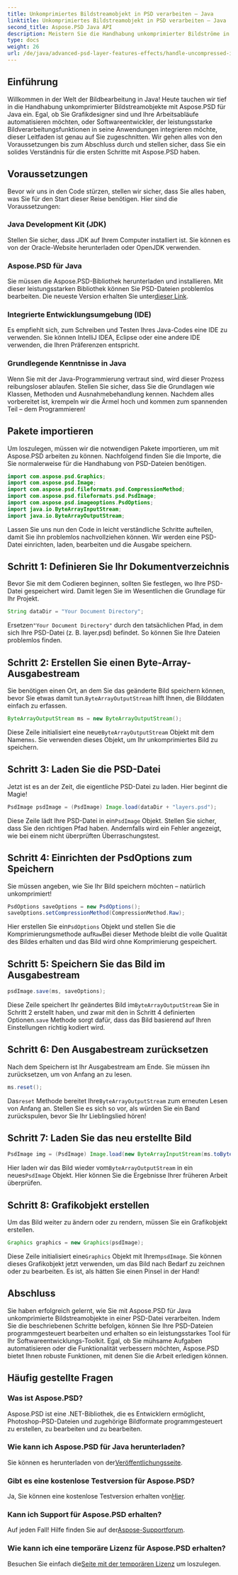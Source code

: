```yaml
---
title: Unkomprimiertes Bildstreamobjekt in PSD verarbeiten – Java
linktitle: Unkomprimiertes Bildstreamobjekt in PSD verarbeiten – Java
second_title: Aspose.PSD Java API
description: Meistern Sie die Handhabung unkomprimierter Bildströme in PSD mit Aspose.PSD für Java mit dieser leicht verständlichen Anleitung. Perfekt für Entwickler und Designer.
type: docs
weight: 26
url: /de/java/advanced-psd-layer-features-effects/handle-uncompressed-image-stream-object-psd/
---
```

## Einführung
Willkommen in der Welt der Bildbearbeitung in Java! Heute tauchen wir tief in die Handhabung unkomprimierter Bildstreamobjekte mit Aspose.PSD für Java ein. Egal, ob Sie Grafikdesigner sind und Ihre Arbeitsabläufe automatisieren möchten, oder Softwareentwickler, der leistungsstarke Bildverarbeitungsfunktionen in seine Anwendungen integrieren möchte, dieser Leitfaden ist genau auf Sie zugeschnitten. Wir gehen alles von den Voraussetzungen bis zum Abschluss durch und stellen sicher, dass Sie ein solides Verständnis für die ersten Schritte mit Aspose.PSD haben.
## Voraussetzungen
Bevor wir uns in den Code stürzen, stellen wir sicher, dass Sie alles haben, was Sie für den Start dieser Reise benötigen. Hier sind die Voraussetzungen:
### Java Development Kit (JDK)
Stellen Sie sicher, dass JDK auf Ihrem Computer installiert ist. Sie können es von der Oracle-Website herunterladen oder OpenJDK verwenden.
### Aspose.PSD für Java
 Sie müssen die Aspose.PSD-Bibliothek herunterladen und installieren. Mit dieser leistungsstarken Bibliothek können Sie PSD-Dateien problemlos bearbeiten. Die neueste Version erhalten Sie unter[dieser Link](https://releases.aspose.com/psd/java/).
### Integrierte Entwicklungsumgebung (IDE)
Es empfiehlt sich, zum Schreiben und Testen Ihres Java-Codes eine IDE zu verwenden. Sie können IntelliJ IDEA, Eclipse oder eine andere IDE verwenden, die Ihren Präferenzen entspricht.
### Grundlegende Kenntnisse in Java
Wenn Sie mit der Java-Programmierung vertraut sind, wird dieser Prozess reibungsloser ablaufen. Stellen Sie sicher, dass Sie die Grundlagen wie Klassen, Methoden und Ausnahmebehandlung kennen.
Nachdem alles vorbereitet ist, krempeln wir die Ärmel hoch und kommen zum spannenden Teil – dem Programmieren!
## Pakete importieren
Um loszulegen, müssen wir die notwendigen Pakete importieren, um mit Aspose.PSD arbeiten zu können. Nachfolgend finden Sie die Importe, die Sie normalerweise für die Handhabung von PSD-Dateien benötigen.
```java
import com.aspose.psd.Graphics;
import com.aspose.psd.Image;
import com.aspose.psd.fileformats.psd.CompressionMethod;
import com.aspose.psd.fileformats.psd.PsdImage;
import com.aspose.psd.imageoptions.PsdOptions;
import java.io.ByteArrayInputStream;
import java.io.ByteArrayOutputStream;
```
Lassen Sie uns nun den Code in leicht verständliche Schritte aufteilen, damit Sie ihn problemlos nachvollziehen können. Wir werden eine PSD-Datei einrichten, laden, bearbeiten und die Ausgabe speichern. 
## Schritt 1: Definieren Sie Ihr Dokumentverzeichnis
Bevor Sie mit dem Codieren beginnen, sollten Sie festlegen, wo Ihre PSD-Datei gespeichert wird. Damit legen Sie im Wesentlichen die Grundlage für Ihr Projekt. 
```java
String dataDir = "Your Document Directory";
```
 Ersetzen`"Your Document Directory"` durch den tatsächlichen Pfad, in dem sich Ihre PSD-Datei (z. B. layer.psd) befindet. So können Sie Ihre Dateien problemlos finden.
## Schritt 2: Erstellen Sie einen Byte-Array-Ausgabestream
 Sie benötigen einen Ort, an dem Sie das geänderte Bild speichern können, bevor Sie etwas damit tun.`ByteArrayOutputStream` hilft Ihnen, die Bilddaten einfach zu erfassen.
```java
ByteArrayOutputStream ms = new ByteArrayOutputStream();
```
 Diese Zeile initialisiert eine neue`ByteArrayOutputStream` Objekt mit dem Namen`ms`. Sie verwenden dieses Objekt, um Ihr unkomprimiertes Bild zu speichern.
## Schritt 3: Laden Sie die PSD-Datei
Jetzt ist es an der Zeit, die eigentliche PSD-Datei zu laden. Hier beginnt die Magie!
```java
PsdImage psdImage = (PsdImage) Image.load(dataDir + "layers.psd");
```
Diese Zeile lädt Ihre PSD-Datei in ein`PsdImage` Objekt. Stellen Sie sicher, dass Sie den richtigen Pfad haben. Andernfalls wird ein Fehler angezeigt, wie bei einem nicht überprüften Überraschungstest.
## Schritt 4: Einrichten der PsdOptions zum Speichern
Sie müssen angeben, wie Sie Ihr Bild speichern möchten – natürlich unkomprimiert!
```java
PsdOptions saveOptions = new PsdOptions();
saveOptions.setCompressionMethod(CompressionMethod.Raw);
```
 Hier erstellen Sie ein`PsdOptions` Objekt und stellen Sie die Komprimierungsmethode auf`Raw`Bei dieser Methode bleibt die volle Qualität des Bildes erhalten und das Bild wird ohne Komprimierung gespeichert.
## Schritt 5: Speichern Sie das Bild im Ausgabestream
```java
psdImage.save(ms, saveOptions);
```
 Diese Zeile speichert Ihr geändertes Bild im`ByteArrayOutputStream` Sie in Schritt 2 erstellt haben, und zwar mit den in Schritt 4 definierten Optionen.`save` Methode sorgt dafür, dass das Bild basierend auf Ihren Einstellungen richtig kodiert wird.
## Schritt 6: Den Ausgabestream zurücksetzen
Nach dem Speichern ist Ihr Ausgabestream am Ende. Sie müssen ihn zurücksetzen, um von Anfang an zu lesen.
```java
ms.reset();
```
 Das`reset` Methode bereitet Ihre`ByteArrayOutputStream` zum erneuten Lesen von Anfang an. Stellen Sie es sich so vor, als würden Sie ein Band zurückspulen, bevor Sie Ihr Lieblingslied hören!
## Schritt 7: Laden Sie das neu erstellte Bild
```java
PsdImage img = (PsdImage) Image.load(new ByteArrayInputStream(ms.toByteArray()));
```
 Hier laden wir das Bild wieder vom`ByteArrayOutputStream` in ein neues`PsdImage` Objekt. Hier können Sie die Ergebnisse Ihrer früheren Arbeit überprüfen.
## Schritt 8: Grafikobjekt erstellen
Um das Bild weiter zu ändern oder zu rendern, müssen Sie ein Grafikobjekt erstellen.
```java
Graphics graphics = new Graphics(psdImage);
```
 Diese Zeile initialisiert eine`Graphics` Objekt mit Ihrem`psdImage`. Sie können dieses Grafikobjekt jetzt verwenden, um das Bild nach Bedarf zu zeichnen oder zu bearbeiten. Es ist, als hätten Sie einen Pinsel in der Hand!
## Abschluss 
Sie haben erfolgreich gelernt, wie Sie mit Aspose.PSD für Java unkomprimierte Bildstreamobjekte in einer PSD-Datei verarbeiten. Indem Sie die beschriebenen Schritte befolgen, können Sie Ihre PSD-Dateien programmgesteuert bearbeiten und erhalten so ein leistungsstarkes Tool für Ihr Softwareentwicklungs-Toolkit. Egal, ob Sie mühsame Aufgaben automatisieren oder die Funktionalität verbessern möchten, Aspose.PSD bietet Ihnen robuste Funktionen, mit denen Sie die Arbeit erledigen können.
## Häufig gestellte Fragen
### Was ist Aspose.PSD?
Aspose.PSD ist eine .NET-Bibliothek, die es Entwicklern ermöglicht, Photoshop-PSD-Dateien und zugehörige Bildformate programmgesteuert zu erstellen, zu bearbeiten und zu bearbeiten.
### Wie kann ich Aspose.PSD für Java herunterladen?
 Sie können es herunterladen von der[Veröffentlichungsseite](https://releases.aspose.com/psd/java/).
### Gibt es eine kostenlose Testversion für Aspose.PSD?
 Ja, Sie können eine kostenlose Testversion erhalten von[Hier](https://releases.aspose.com/).
### Kann ich Support für Aspose.PSD erhalten?
 Auf jeden Fall! Hilfe finden Sie auf der[Aspose-Supportforum](https://forum.aspose.com/c/psd/34).
### Wie kann ich eine temporäre Lizenz für Aspose.PSD erhalten?
 Besuchen Sie einfach die[Seite mit der temporären Lizenz](https://purchase.aspose.com/temporary-license/) um loszulegen.